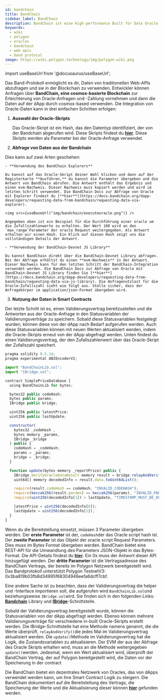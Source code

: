 ```yaml
---
id: bandchain
title: BandChain
sidebar_label: BandChain
description: BandChain ist eine High-performance Built für Data Oracle zur Abfrage von Daten von traditionellen Web-APIs
keywords:
  - wiki
  - polygon
  - oracles
  - bandchain
  - web apis
  - band protocol
image: https://wiki.polygon.technology/img/polygon-wiki.png
---
```

import useBaseUrl from '@docusaurus/useBaseUrl';

Das Band-Protokoll ermöglicht es dir, Daten von traditionellen Web-APIs abzufragen und sie in der Blockchain zu verwenden. Entwickler können Anfragen über **BandChain, eine cosmos-basierte Blockchain** zur Erleichterung von Oracle-Anfragen und -Zahlung vornehmen und dann die Daten auf der dApp durch cosmos-based verwenden. Die Integration von Oracle-Daten kann in drei einfachen Schritten erfolgen:

1. **Auswahl der Oracle-Skripts**

    Das Oracle-Skript ist ein Hash, das den Datentyp identifiziert, der von der Bandchain abgerufen wird. Diese Skripts findest du [**hier**](https://guanyu-devnet.cosmoscan.io/oracle-scripts). Diese Skripts werden als Parameter bei der Oracle-Anfrage verwendet.

2. **Abfrage von Daten aus der Bandchain**

Dies kann auf zwei Arten geschehen:

    - **Verwendung des BandChain Explorers**

    Du kannst auf das Oracle-Skript deiner Wahl klicken und dann auf der Registerkarte **Ausführen,** du kannst die Parameter übergeben und die Antwort von BandChain abrufen. Die Antwort enthält das Ergebnis und einen evm-Nachweis. Dieser Nachweis muss kopiert werden und wird im letzten Schritt verwendet. Die BandChain Docs zur Abfrage von Oracle mit Explorer findest du [**hier**](https://docs.bandchain.org/dapp-developers/requesting-data-from-bandchain/requesting-data-via-explorer).

    <img src={useBaseUrl("img/bandchain/executeoracle.png")} />

    Angegeben oben ist ein Beispiel für die Durchführung einer oracle um die Zufallszahlenwerte zu erhalten. Der Wert 100 wird an den `max_range`Parameter der oracle Request weitergegeben. Als Antwort erhalten wir einen Hash. Ein Klick auf diesen Hash zeigt uns die vollständigen Details der Antwort.

    - **Verwendung der BandChain-Devnet JS Library**

    Du kannst BandChain direkt über die BandChain-Devnet Library abfragen. Bei der Abfrage erhältst du einen **evm-Nachweis** in der Antwort. Dieser Nachweis kann für den letzten Schritt der BandChain-Integration verwendet werden. Die BandChain Docs zur Abfrage von Oracle mit BandChain-Devnet JS Library finden Sie [**hier**](https://docs.bandchain.org/dapp-developers/requesting-data-from-bandchain/requesting-data-via-js-library). Die Anfragenutzlast für die Oracle-Zufallszahl sieht wie folgt aus. Stelle sicher, dass der Anfragekörper im application/json-Format übergeben wird.

3. **Nutzung der Daten in Smart Contracts**

  Der letzte Schritt ist es, einen Validierungsvertrag bereitzustellen und die Antworten aus der Oracle-Anfrage in den Statusvariablen der Validierungsverträge zu speichern. Sobald diese Statusvariablen festgelegt wurden, können diese von der dApp nach Bedarf aufgerufen werden. Auch diese Statusvariablen können mit neuen Werten aktualisiert werden, indem die Oracle-Skripts erneut von der dApp abgefragt werden. Unten findest du einen Validierungsvertrag, der den Zufallszahlenwert über das Oracle-Skript der Zufallszahl speichert.

  ```jsx
  pragma solidity 0.5.14;
  pragma experimental ABIEncoderV2;

  import "BandChainLib.sol";
  import "IBridge.sol";

  contract SimplePriceDatabase {
    using BandChainLib for bytes;

    bytes32 public codeHash;
    bytes public params;
    IBridge public bridge;

    uint256 public latestPrice;
    uint256 public lastUpdate;

    constructor(
      bytes32 _codeHash ,
      bytes memory _params,
      IBridge _bridge
    ) public {
      codeHash = _codeHash;
      params = _params;
      bridge = _bridge;
    }

    function update(bytes memory _reportPrice) public {
      IBridge.VerifyOracleDataResult memory result = bridge.relayAndVerify(_reportPrice);
      uint64[] memory decodedInfo = result.data.toUint64List();

      require(result.codeHash == codeHash, "INVALID_CODEHASH");
      require(keccak256(result.params) == keccak256(params), "INVALID_PARAMS");
      require(uint256(decodedInfo[1]) > lastUpdate, "TIMESTAMP_MUST_BE_OLDER_THAN_THE_LAST_UPDATE");

      latestPrice = uint256(decodedInfo[0]);
      lastUpdate = uint256(decodedInfo[1]);
    }
  }
  ```

Wenn du die Bereitstellung einsetzt, müssen 3 Parameter übergeben werden. Der **erste Parameter** ist der, `codeHash`der das Oracle script hash ist. Der **zweite Parameter** ist das Objekt der oracle script Request Parameters. Dies muss im Bytes Format übergeben werden. BandChain bietet eine REST-API für die Umwandlung des Parameters JSON-Objekt in das Bytes-Format. Die API-Details findest du [**hier**](https://docs.bandchain.org/references/encoding-params). Ein 0x muss der Antwort dieser API hinzugefügt werden. Der **dritte Parameter** ist die Vertragsadresse des BandChain Vertrags, der bereits im Polygon Netzwerk bereitgestellt wird. Das Bandprotokoll unterstützt Polygon TestnetV3: 0x3ba819b03fb8d34995f68304946eefa6dcff7cbf.

Eine andere Sache ist zu beachten, dass der Validierungsvertrag die helper und -Interface importieren soll, die aufgerufen wird `BandChainLib.sol`und beziehungsweise `IBridge.sol`wird. Sie finden sich in den folgenden Links: [**Bandchain**](https://docs.bandchain.org/references/bandchainlib-library) Library und [**IBridge**](https://docs.bandchain.org/references/ibridge-interface)-Schnittstelle.

  Sobald der Validierungsvertrag bereitgestellt wurde, können die Statusvariablen von der dApp abgefragt werden. Ebenso können mehrere Validierungsverträge für verschiedene in-built Oracle-Skripts erstellt werden. Die IBridge-Schnittstelle hat eine Methode namens genannt, die die Werte überprüft, `relayAndVerify()`die jedes Mal im Validierungsvertrag aktualisiert werden. Die `update()`Methode im Validierungsvertrag hat die Logik, die Zustandsvariablen zu aktualisieren. Der EVM der aus der Abfrage des Oracle Skripts erhalten wird, muss an die Methode weitergegeben `update()`werden. Jedesmal, wenn ein Wert aktualisiert wird, überprüft der BandChain Vertrag, der auf Polygon bereitgestellt wird, die Daten vor der Speicherung in der contract

Die BandChain bietet ein dezentrales Netzwerk von Oracles, das von dApps verwendet werden kann, um ihre Smart Contract Logik zu steigern. Die BandChain dokumentiert auf die Bereitstellung des Vertrags, die Speicherung der Werte und die Aktualisierung dieser können [**hier**](https://docs.bandchain.org/dapp-developers/requesting-data-from-bandchain/requesting-data-via-js-library) gefunden werden.